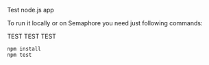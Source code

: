 Test node.js app

To run it locally or on Semaphore you need just following commands:

TEST
TEST
TEST

```console
npm install
npm test
```
